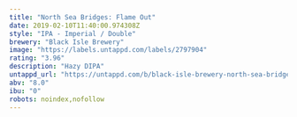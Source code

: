 ```yaml
---
title: "North Sea Bridges: Flame Out"
date: 2019-02-10T11:40:00.974308Z
style: "IPA - Imperial / Double"
brewery: "Black Isle Brewery"
image: "https://labels.untappd.com/labels/2797904"
rating: "3.96"
description: "Hazy DIPA"
untappd_url: "https://untappd.com/b/black-isle-brewery-north-sea-bridges-flame-out/2797904"
abv: "8.0"
ibu: "0"
robots: noindex,nofollow
---
```

